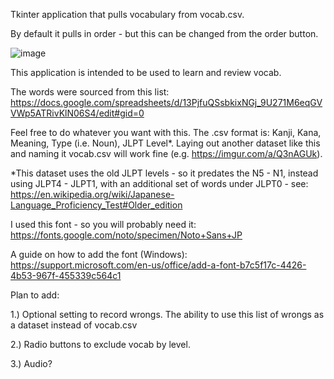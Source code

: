 Tkinter application that pulls vocabulary from vocab.csv.

By default it pulls in order - but this can be changed from the order button.

![image](https://github.com/kona-13/JP-Vocab-GUI/assets/77511759/e20e9e44-2696-4a3d-a787-3e02d7b74e16)


This application is intended to be used to learn and review vocab.

The words were sourced from this list: https://docs.google.com/spreadsheets/d/13PjfuQSsbkixNGj_9U271M6eqGVVWp5ATRivKlN06S4/edit#gid=0

Feel free to do whatever you want with this. The .csv format is: Kanji, Kana, Meaning, Type (i.e. Noun), JLPT Level*. Laying out another dataset like this and naming it vocab.csv will work fine (e.g. https://imgur.com/a/Q3nAGUk).

*This dataset uses the old JLPT levels - so it predates the N5 - N1, instead using JLPT4 - JLPT1, with an additional set of words under JLPT0 - see: https://en.wikipedia.org/wiki/Japanese-Language_Proficiency_Test#Older_edition

I used this font - so you will probably need it: https://fonts.google.com/noto/specimen/Noto+Sans+JP

A guide on how to add the font (Windows): https://support.microsoft.com/en-us/office/add-a-font-b7c5f17c-4426-4b53-967f-455339c564c1

Plan to add:

1.) Optional setting to record wrongs. The ability to use this list of wrongs as a dataset instead of vocab.csv

2.) Radio buttons to exclude vocab by level.

3.) Audio?
